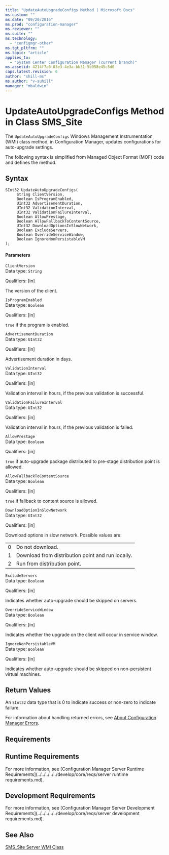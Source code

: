 ```yaml
---
title: "UpdateAutoUpgradeConfigs Method | Microsoft Docs"
ms.custom: ""
ms.date: "09/20/2016"
ms.prod: "configuration-manager"
ms.reviewer: ""
ms.suite: ""
ms.technology:
  - "configmgr-other"
ms.tgt_pltfrm: ""
ms.topic: "article"
applies_to:
  - "System Center Configuration Manager (current branch)"
ms.assetid: 4214f7a0-03e3-4e3a-bb31-5b958e45c5d0
caps.latest.revision: 6
author: "shill-ms"
ms.author: "v-suhill"
manager: "mbaldwin"
---
```

# UpdateAutoUpgradeConfigs Method in Class SMS_Site
The `UpdateAutoUpgradeConfigs` Windows Management Instrumentation (WMI) class method, in Configuration Manager, updates configurations for auto-upgrade settings.  

 The following syntax is simplified from Managed Object Format (MOF) code and defines the method.  

## Syntax  

```  
SInt32 UpdateAutoUpgradeConfigs(  
     String ClientVersion,  
     Boolean IsProgramEnabled,  
     UInt32 AdvertisementDuration,  
     UInt32 ValidationInterval,  
     UInt32 ValidationFailureInterval,  
     Boolean AllowPrestage,  
     Boolean AllowFallbackToContentSource,  
     UInt32 DownloadOptionsInSlowNetwork,  
     Boolean ExcludeServers,  
     Boolean OverrideServiceWindow,  
     Boolean IgnoreNonPersistableVM  
);  
```  

#### Parameters  
 `ClientVersion`  
 Data type: `String`  

 Qualifiers: [in]  

 The version of the client.  

 `IsProgramEnabled`  
 Data type: `Boolean`  

 Qualifiers: [in]  

 `true` if the program is enabled.  

 `AdvertisementDuration`  
 Data type: `UInt32`  

 Qualifiers: [in]  

 Advertisement duration in days.  

 `ValidationInterval`  
 Data type: `UInt32`  

 Qualifiers: [in]  

 Validation interval in hours, if the previous validation is successful.  

 `ValidationFailureInterval`  
 Data type: `UInt32`  

 Qualifiers: [in]  

 Validation interval in hours, if the previous validation is failed.  

 `AllowPrestage`  
 Data type: `Boolean`  

 Qualifiers: [in]  

 `true` if auto-upgrade package distributed to pre-stage distribution point is allowed.  

 `AllowFallbackToContentSource`  
 Data type: `Boolean`  

 Qualifiers: [in]  

 `true` if fallback to content source is allowed.  

 `DownloadOptionInSlowNetwork`  
 Data type: `UInt32`  

 Qualifiers: [in]  

 Download options in slow network. Possible values are:  

|||  
|-|-|  
|0|Do not download.|  
|1|Download from distribution point and run locally.|  
|2|Run from distribution point.|  

 `ExcludeServers`  
 Data type: `Boolean`  

 Qualifiers: [in]  

 Indicates whether auto-upgrade should be skipped on servers.  

 `OverrideServiceWindow`  
 Data type: `Boolean`  

 Qualifiers: [in]  

 Indicates whether the upgrade on the client will occur in service window.  

 `IgnoreNonPersistableVM`  
 Data type: `Boolean`  

 Qualifiers: [in]  

 Indicates whether auto-upgrade should be skipped on non-persistent virtual machines.  

## Return Values  
 An `SInt32` data type that is 0 to indicate success or non-zero to indicate failure.  

 For information about handling returned errors, see [About Configuration Manager Errors](../../../../../develop/core/understand/about-configuration-manager-errors.md).  

## Requirements  

## Runtime Requirements  
 For more information, see [Configuration Manager Server Runtime Requirements](../../../../../develop/core/reqs/server runtime requirements.md).  

## Development Requirements  
 For more information, see [Configuration Manager Server Development Requirements](../../../../../develop/core/reqs/server development requirements.md).  

## See Also  
 [SMS_Site Server WMI Class](../../../../../develop/reference/core/servers/configure/sms_site-server-wmi-class.md)
